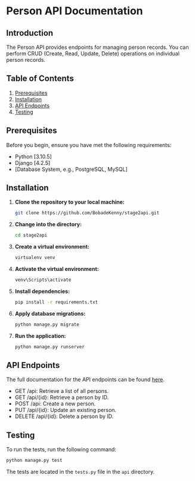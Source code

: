 # Person API Documentation

## Introduction

The Person API provides endpoints for managing person records. You can perform CRUD (Create, Read, Update, Delete) operations on individual person records.


## Table of Contents

1. [Prerequisites](#prerequisites)
2. [Installation](#installation)
3. [API Endpoints](#api-endpoints)
4. [Testing](#testing)


## Prerequisites

Before you begin, ensure you have met the following requirements:

- Python [3.10.5]
- Django [4.2.5]
- [Database System, e.g., PostgreSQL, MySQL]

## Installation

1. **Clone the repository to your local machine:**

   ```bash
   git clone https://github.com/BobadeKenny/stage2api.git
    ```
2. **Change into the directory:**

   ```bash
   cd stage2api
   ```
3. **Create a virtual environment:**

   ```bash
   virtualenv venv
   ```
4. **Activate the virtual environment:**

   ```bash
   venv\Scripts\activate
    ```
5. **Install dependencies:**

   ```bash
   pip install -r requirements.txt
    ```
6. **Apply database migrations:**

   ```bash
   python manage.py migrate
    ```
7. **Run the application:**

   ```bash
   python manage.py runserver
    ```
## API Endpoints
The full documentation for the API endpoints can be found [here](https://github.com/BobadeKenny/stage2api/blob/main/DOCUMENTATION.md).
- GET /api: Retrieve a list of all persons.
- GET /api/{id}: Retrieve a person by ID.
- POST /api: Create a new person.
- PUT /api/{id}: Update an existing person.
- DELETE /api/{id}: Delete a person by ID.

## Testing
To run the tests, run the following command:

```bash
python manage.py test
```
The tests are located in the `tests.py` file in the `api` directory.

